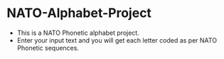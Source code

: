 # NATO-Alphabet-Project
- This is a NATO Phonetic alphabet project.
- Enter your input text and you will get each letter coded as per NATO Phonetic sequences.
